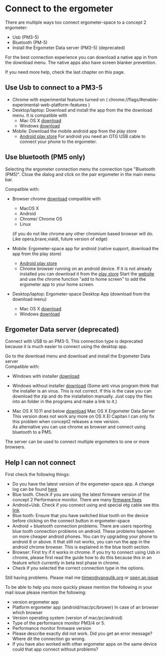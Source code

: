 # Connect to the ergometer

There are multiple ways too connect ergometer-space to a concept 2 ergometer:
* Usb (PM3-5)
* Bluetooth (PM-5)
* Install the Ergometer Data server (PM3-5) (deprecated) 

For the best connection experience you can download a native app in from the download menu. The native apps also have screen blanker prevention.

If you need more help, check the last chapter on this page.

## Use Usb to connect to a PM3-5

* Chrome with experimental features turned on 
  ( chrome://flags/#enable-experimental-web-platform-features )
* Desktop/laptop: Download and install the app from the the download menu. It is compatible with 
  - Mac OS X [download](https://ergometer-space.org/downloads/Ergometer-space-installer.pkg)
  - Windows [download](https://ergometer-space.org/downloads/Ergometer-space-installer.exe)
* Mobile: Download the mobile android app from the play store
  - [Android play store](https://play.google.com/store/apps/details?id=org.tijmenvangulik.ergometerspace&gl=NL)
    For android you need an OTG USB cable to connect your phone to the ergometer.

## Use bluetooth (PM5 only)

Selecting the ergometer connection menu the connection type "Bluetooth (PM5)".
Close the dialog and click on the pair ergometer in the main menu bar.

Compatible with:
* Browser chrome [download](https://www.google.com/chrome) compatible with 
  - MacOS X
  - Android
  - Chrome/ Chrome OS
  - Linux
  
  (if you do not like chrome any other chromium based browser will do. Like opera,brave,vialdi, future version of edge)
* Mobile: Ergometer-space app for android (native support, download the app from the play store)
  - [Android play store](https://play.google.com/store/apps/details?id=org.tijmenvangulik.ergometerspace&gl=NL)
  - Chrome browser running on an android device. If it is not already installed you can download it from the [play store](https://play.google.com/store/apps/details?id=com.android.chrome&referrer=utm_source%3Dhelp-center%26utm_medium%3Dhc-answer%26utm_campaign%3Dhelp-center-mg) Start the [website](https://ergometer-space.org) and use the chrome function "add to home screen" to add the ergometer app to your home screen.
* Desktop/laptop: Ergometer-space Desktop App (download from the download menu)
  - Mac OS X [download](https://ergometer-space.org/downloads/Ergometer-space-installer.pkg)
  - Windows [download](https://ergometer-space.org/downloads/Ergometer-space-installer.exe)
  
## Ergometer Data server (deprecated)

Connect with USB to an PM3-5. This connection type is deprecated because it is much easier to connect using the desktop app.

Go to the download menu and download and install the Ergometer Data server  
Compatible with:
* Windows with installer [download](https://ergometer-space.org/downloads/setup.exe)
* Windows without installer [download](https://ergometer-space.org/downloads/ErgometerDataServer.zip) (Some anti virus program think that the installer is an virus. This is not correct. If this is the case you can download the zip and do the installation
      manually. Just copy the files into an folder in the programs and make a link to it.)</li>
   
* Mac OS X 10.11 and below [download](https://ergometer-space.org/downloads/Install%20Ergometer%20Data%20Server.dmg) Mac OS X Ergometer Data Server <br> This version does not work any more on OS X El Capitan
      I can only fix this problem when concept2 releases a new version.<br>
      As alternative you can use chrome as browser and connect using bluetooth to a PM5. 

The server can be used to connect multiple ergometers to one or more browsers.

## Help I can not connect

First check the following things:

* Do you have the latest version of the ergometer-space app. A change log can be found [here](https://tijmenvangulik.github.io/Ergometerspace/ChangeLog.html)
* Blue tooth. Check if you are using the latest firmware version of the concept 2 Performance monitor. There are many [firmware fixes](https://www.concept2.com/service/monitors/pm5/firmware/timeline#rownew)  
* Android+Usb. Check if you connect using and special otg cable see this [link](https://www.concept2.nl/nl/service/software/ergdata/android-benodigdheden)
* Blue tooth: Ensure that you have switched blue tooth on the device before clicking on the connect button in ergometer-space
* Android + bluetooth connection problems: There are users reporting blue tooth connection problems on android. These problems hapenen on more cheaper android phones. You can try upgrading your phone to android 8 or above. It that still not works, you can run the app in the android chrome browser. This is explained in the blue tooth section.
* Browser: First try if it works in chrome. If you try to connect using Usb in chrome, please first read the guide how to do this because this in an feature which currently in beta test phase in chrome.
* Check if you selected the correct connection type in the options.
  
Still having problems. Please mail me [tijmen@vangulik.org](mailto:tijmenvangulik.org) or [open an issue](https://github.com/tijmenvangulik/Ergometerspace/issues)

To be able to help you more quickly please mention the following in your mail issue please mention the following:
- version ergometer app
- Platform ergometer app (android/mac/pc/brower) In case of an browser which browser
- Version operating system (version of mac/pc/android)
- Type of the performance monitor PM3/4 or 5. 
- Performance monitor firmware version
- Please describe exactly did not work. Did you get an error message? Where dit the connection go wrong.
- If you have also worked with other ergometer apps on the same device could that app connect without problems?